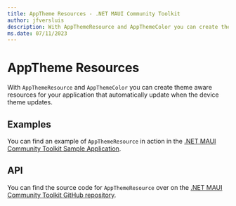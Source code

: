 ```yaml
---
title: AppTheme Resources - .NET MAUI Community Toolkit
author: jfversluis
description: With AppThemeResource and AppThemeColor you can create theme aware resources for your application that automatically update when the device theme updates.
ms.date: 07/11/2023
---
```


# AppTheme Resources

With `AppThemeResource` and `AppThemeColor` you can create theme aware resources for your application that automatically update when the device theme updates.

## Examples

You can find an example of `AppThemeResource` in action in the [.NET MAUI Community Toolkit Sample Application](https://github.com/CommunityToolkit/Maui/blob/main/samples/CommunityToolkit.Maui.Sample/Pages/Essentials/AppThemePage.xaml).

## API

You can find the source code for `AppThemeResource` over on the [.NET MAUI Community Toolkit GitHub repository](https://github.com/CommunityToolkit/Maui/blob/main/src/CommunityToolkit.Maui.Core/Essentials/AppTheme/AppThemeObjectOfT.shared.cs).
